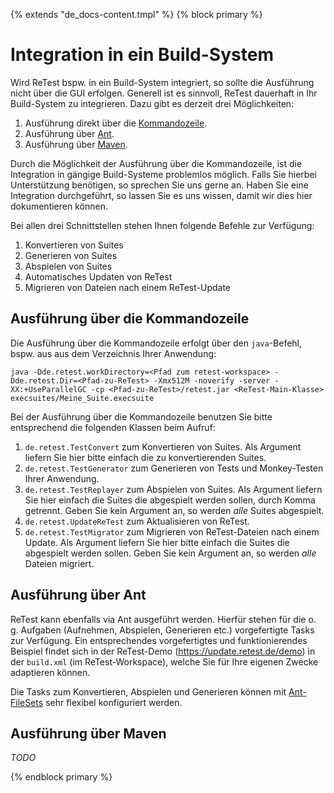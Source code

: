 {% extends "de_docs-content.tmpl" %}
{% block primary %}

Integration in ein Build-System
===============================

Wird ReTest bspw. in ein Build-System integriert, so sollte die Ausführung nicht über die GUI erfolgen.
Generell ist es sinnvoll, ReTest dauerhaft in Ihr Build-System zu integrieren. 
Dazu gibt es derzeit drei Möglichkeiten:

1. Ausführung direkt über die [Kommandozeile](https://de.wikipedia.org/wiki/Kommandozeile).
2. Ausführung über [Ant](http://ant.apache.org).
3. Ausführung über [Maven](https://maven.apache.org).

Durch die Möglichkeit der Ausführung über die Kommandozeile, ist die Integration in gängige Build-Systeme problemlos möglich.
Falls Sie hierbei Unterstützung benötigen, so sprechen Sie uns gerne an.
Haben Sie eine Integration durchgeführt, so lassen Sie es uns wissen, damit wir dies hier dokumentieren können.

Bei allen drei Schnittstellen stehen Ihnen folgende Befehle zur Verfügung:

1. Konvertieren von Suites
2. Generieren von Suites
3. Abspielen von Suites
4. Automatisches Updaten von ReTest 
5. Migrieren von Dateien nach einem ReTest-Update

## Ausführung über die Kommandozeile

Die Ausführung über die Kommandozeile erfolgt über den `java`-Befehl, bspw. aus aus dem Verzeichnis Ihrer Anwendung:

```
java -Dde.retest.workDirectory=<Pfad zum retest-workspace> -Dde.retest.Dir=<Pfad-zu-ReTest> -Xmx512M -noverify -server -XX:+UseParallelGC -cp <Pfad-zu-ReTest>/retest.jar <ReTest-Main-Klasse> execsuites/Meine_Suite.execsuite
```

Bei der Ausführung über die Kommandozeile benutzen Sie bitte entsprechend die folgenden Klassen beim Aufruf:

1. `de.retest.TestConvert` zum Konvertieren von Suites. 
   Als Argument liefern Sie hier bitte einfach die zu konvertierenden Suites.
2. `de.retest.TestGenerator` zum Generieren von Tests und Monkey-Testen Ihrer Anwendung.
3. `de.retest.TestReplayer` zum Abspielen von Suites. 
   Als Argument liefern Sie hier einfach die Suites die abgespielt werden sollen, durch Komma getrennt.
   Geben Sie kein Argument an, so werden _alle_ Suites abgespielt.
4. `de.retest.UpdateReTest` zum Aktualisieren von ReTest.
5. `de.retest.TestMigrator` zum Migrieren von ReTest-Dateien nach einem Update. 
   Als Argument liefern Sie hier bitte einfach die Suites die abgespielt werden sollen. 
   Geben Sie kein Argument an, so werden _alle_ Dateien migriert.

## Ausführung über Ant

ReTest kann ebenfalls via Ant ausgeführt werden. 
Hierfür stehen für die o. g. Aufgaben (Aufnehmen, Abspielen, Generieren etc.) vorgefertigte Tasks zur Verfügung. 
Ein entsprechendes vorgefertigtes und funktionierendes Beispiel findet sich in der ReTest-Demo (https://update.retest.de/demo) in der `build.xml` (im ReTest-Workspace), welche Sie für Ihre eigenen Zwecke adaptieren können.

Die Tasks zum Konvertieren, Abspielen und Generieren können mit [Ant-FileSets](https://ant.apache.org/manual/Types/fileset.html) sehr flexibel konfiguriert werden.

## Ausführung über Maven

*TODO*

{% endblock primary %}